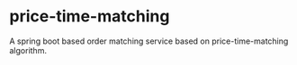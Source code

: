 # price-time-matching
A spring boot based order matching service based on price-time-matching algorithm.

